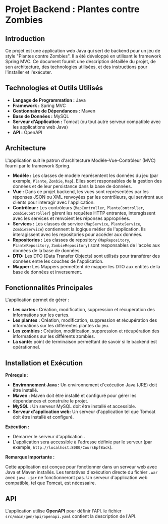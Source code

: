 # Projet Backend : Plantes contre Zombies

## Introduction

Ce projet est une application web Java qui sert de backend pour un jeu de style "Plantes contre Zombies". Il a été développé en utilisant le framework Spring MVC. Ce document fournit une description détaillée du projet, de son architecture, des technologies utilisées, et des instructions pour l'installer et l'exécuter.

## Technologies et Outils Utilisés

*   **Langage de Programmation :** Java
*   **Framework :** Spring MVC
*   **Gestionnaire de Dépendances :** Maven
*   **Base de Données :** MySQL
*   **Serveur d'Application :** Tomcat (ou tout autre serveur compatible avec les applications web Java)
* **API :** OpenAPI

## Architecture

L'application suit le patron d'architecture Modèle-Vue-Contrôleur (MVC) fourni par le framework Spring.

*   **Modèle :** Les classes de modèle représentent les données du jeu (par exemple, `Plante`, `Zombie`, `Map`). Elles sont responsables de la gestion des données et de leur persistance dans la base de données.
*   **Vue :**  Dans ce projet backend, les vues sont représentées par les réponses JSON ou XML renvoyées par les contrôleurs, qui serviront aux clients pour interagir avec l'application.
*   **Contrôleur :** Les contrôleurs (`MapController`, `PlanteController`, `ZombieController`) gèrent les requêtes HTTP entrantes, interagissent avec les services et renvoient les réponses appropriées.
*   **Services :** Les classes de service (`MapService`, `PlanteService`, `ZombieService`) contiennent la logique métier de l'application. Ils interagissent avec les repositories pour accéder aux données.
*   **Repositories :** Les classes de repository (`MapRepository`, `PlanteRepository`, `ZombieRepository`) sont responsables de l'accès aux données de la base de données.
* **DTO:** Les DTO (Data Transfer Objects) sont utilisés pour transférer des données entre les couches de l'application.
* **Mapper:** Les Mappers permettent de mapper les DTO aux entités de la base de données et inversement.

## Fonctionnalités Principales

L'application permet de gérer :

*   **Les cartes :** Création, modification, suppression et récupération des informations sur les cartes.
*   **Les plantes :** Création, modification, suppression et récupération des informations sur les différentes plantes du jeu.
*   **Les zombies :** Création, modification, suppression et récupération des informations sur les différents zombies.
*   **La santé:** point de terminaison permettant de savoir si le backend est opérationnel.

## Installation et Exécution

**Prérequis :**

*   **Environnement Java :** Un environnement d'exécution Java (JRE) doit être installé.
*   **Maven :** Maven doit être installé et configuré pour gérer les dépendances et construire le projet.
*   **MySQL :** Un serveur MySQL doit être installé et accessible.
*   **Serveur d'application web:** Un serveur d'application tel que Tomcat doit être installé et configuré.

**Exécution :**

* Démarrer le serveur d'application .
* L'application sera accessible à l'adresse définie par le serveur (par exemple, `http://localhost:8080/CoursEpfBack`).

**Remarque Importante :**

Cette application est conçue pour fonctionner dans un serveur web avec Java et Maven installés. Les tentatives d'exécution directe du fichier `.war` avec `java -jar` ne fonctionneront pas. Un serveur d'application web compatible, tel que Tomcat, est nécessaire.

## API

L'application utilise **OpenAPI** pour définir l'API. le fichier `src/main/gen/api/openapi.yaml` contient la description de l'API.
